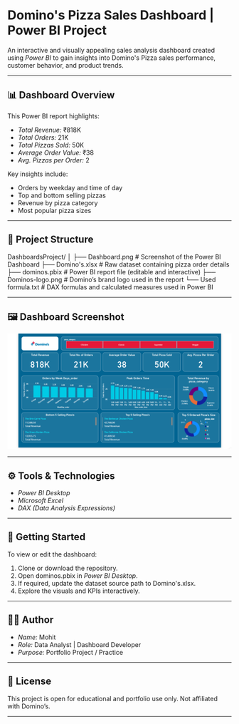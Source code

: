 # Domino's Pizza Sales Dashboard | Power BI Project

An interactive and visually appealing sales analysis dashboard created using *Power BI* to gain insights into Domino's Pizza sales performance, customer behavior, and product trends.

---

## 📊 Dashboard Overview

This Power BI report highlights:

- *Total Revenue:* ₹818K
- *Total Orders:* 21K
- *Total Pizzas Sold:* 50K
- *Average Order Value:* ₹38
- *Avg. Pizzas per Order:* 2

Key insights include:
- Orders by weekday and time of day
- Top and bottom selling pizzas
- Revenue by pizza category
- Most popular pizza sizes

---

## 📁 Project Structure

DashboardsProject/ │ ├── Dashboard.png            # Screenshot of the Power BI Dashboard ├── Domino's.xlsx            # Raw dataset containing pizza order details ├── dominos.pbix             # Power BI report file (editable and interactive) ├── Dominos-logo.png         # Domino’s brand logo used in the report └── Used formula.txt         # DAX formulas and calculated measures used in Power BI

---

## 🖼 Dashboard Screenshot

![Domino's Dashboard](Dashboard.png)

---

## ⚙ Tools & Technologies

- *Power BI Desktop*
- *Microsoft Excel*
- *DAX (Data Analysis Expressions)*

---

## 🚀 Getting Started

To view or edit the dashboard:

1. Clone or download the repository.
2. Open dominos.pbix in *Power BI Desktop*.
3. If required, update the dataset source path to Domino's.xlsx.
4. Explore the visuals and KPIs interactively.

---

## 👨‍💻 Author

- *Name:* Mohit  
- *Role:* Data Analyst | Dashboard Developer  
- *Purpose:* Portfolio Project / Practice

---

## 📄 License

This project is open for educational and portfolio use only. Not affiliated with Domino’s.

---
